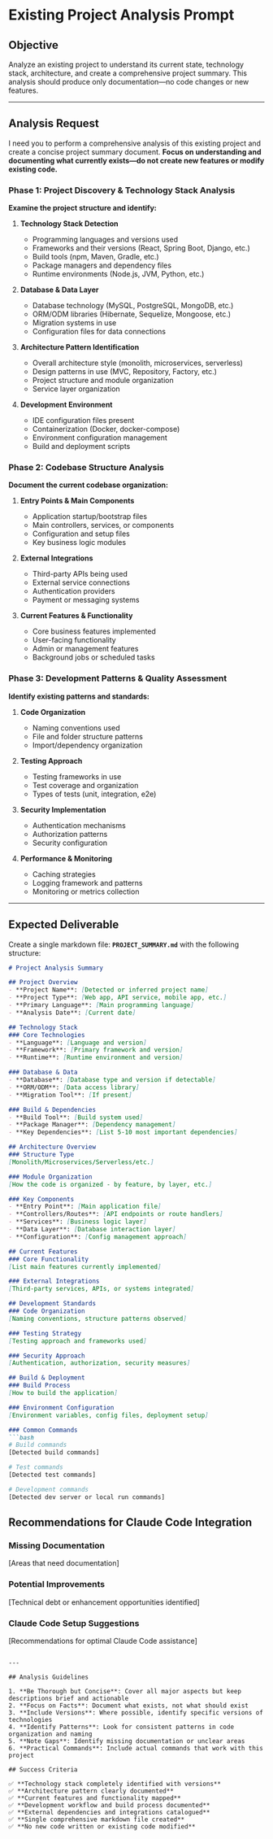 # Existing Project Analysis Prompt

## Objective
Analyze an existing project to understand its current state, technology stack, architecture, and create a comprehensive project summary. This analysis should produce only documentation—no code changes or new features.

---

## Analysis Request

I need you to perform a comprehensive analysis of this existing project and create a concise project summary document. **Focus on understanding and documenting what currently exists—do not create new features or modify existing code.**

### Phase 1: Project Discovery & Technology Stack Analysis

**Examine the project structure and identify:**

1. **Technology Stack Detection**
   - Programming languages and versions used
   - Frameworks and their versions (React, Spring Boot, Django, etc.)
   - Build tools (npm, Maven, Gradle, etc.)
   - Package managers and dependency files
   - Runtime environments (Node.js, JVM, Python, etc.)

2. **Database & Data Layer**
   - Database technology (MySQL, PostgreSQL, MongoDB, etc.)
   - ORM/ODM libraries (Hibernate, Sequelize, Mongoose, etc.)
   - Migration systems in use
   - Configuration files for data connections

3. **Architecture Pattern Identification**
   - Overall architecture style (monolith, microservices, serverless)
   - Design patterns in use (MVC, Repository, Factory, etc.)
   - Project structure and module organization
   - Service layer organization

4. **Development Environment**
   - IDE configuration files present
   - Containerization (Docker, docker-compose)
   - Environment configuration management
   - Build and deployment scripts

### Phase 2: Codebase Structure Analysis

**Document the current codebase organization:**

1. **Entry Points & Main Components**
   - Application startup/bootstrap files
   - Main controllers, services, or components
   - Configuration and setup files
   - Key business logic modules

2. **External Integrations**
   - Third-party APIs being used
   - External service connections
   - Authentication providers
   - Payment or messaging systems

3. **Current Features & Functionality**
   - Core business features implemented
   - User-facing functionality
   - Admin or management features
   - Background jobs or scheduled tasks

### Phase 3: Development Patterns & Quality Assessment

**Identify existing patterns and standards:**

1. **Code Organization**
   - Naming conventions used
   - File and folder structure patterns
   - Import/dependency organization

2. **Testing Approach**
   - Testing frameworks in use
   - Test coverage and organization
   - Types of tests (unit, integration, e2e)

3. **Security Implementation**
   - Authentication mechanisms
   - Authorization patterns
   - Security configuration

4. **Performance & Monitoring**
   - Caching strategies
   - Logging framework and patterns
   - Monitoring or metrics collection

---

## Expected Deliverable

Create a single markdown file: **`PROJECT_SUMMARY.md`** with the following structure:

```markdown
# Project Analysis Summary

## Project Overview
- **Project Name**: [Detected or inferred project name]
- **Project Type**: [Web app, API service, mobile app, etc.]
- **Primary Language**: [Main programming language]
- **Analysis Date**: [Current date]

## Technology Stack
### Core Technologies
- **Language**: [Language and version]
- **Framework**: [Primary framework and version]
- **Runtime**: [Runtime environment and version]

### Database & Data
- **Database**: [Database type and version if detectable]
- **ORM/ODM**: [Data access library]
- **Migration Tool**: [If present]

### Build & Dependencies
- **Build Tool**: [Build system used]
- **Package Manager**: [Dependency management]
- **Key Dependencies**: [List 5-10 most important dependencies]

## Architecture Overview
### Structure Type
[Monolith/Microservices/Serverless/etc.]

### Module Organization
[How the code is organized - by feature, by layer, etc.]

### Key Components
- **Entry Point**: [Main application file]
- **Controllers/Routes**: [API endpoints or route handlers]
- **Services**: [Business logic layer]
- **Data Layer**: [Database interaction layer]
- **Configuration**: [Config management approach]

## Current Features
### Core Functionality
[List main features currently implemented]

### External Integrations
[Third-party services, APIs, or systems integrated]

## Development Standards
### Code Organization
[Naming conventions, structure patterns observed]

### Testing Strategy
[Testing approach and frameworks used]

### Security Approach
[Authentication, authorization, security measures]

## Build & Deployment
### Build Process
[How to build the application]

### Environment Configuration
[Environment variables, config files, deployment setup]

### Common Commands
```bash
# Build commands
[Detected build commands]

# Test commands  
[Detected test commands]

# Development commands
[Detected dev server or local run commands]
```

## Recommendations for Claude Code Integration
### Missing Documentation
[Areas that need documentation]

### Potential Improvements
[Technical debt or enhancement opportunities identified]

### Claude Code Setup Suggestions
[Recommendations for optimal Claude Code assistance]
```

---

## Analysis Guidelines

1. **Be Thorough but Concise**: Cover all major aspects but keep descriptions brief and actionable
2. **Focus on Facts**: Document what exists, not what should exist
3. **Include Versions**: Where possible, identify specific versions of technologies
4. **Identify Patterns**: Look for consistent patterns in code organization and naming
5. **Note Gaps**: Identify missing documentation or unclear areas
6. **Practical Commands**: Include actual commands that work with this project

## Success Criteria

✅ **Technology stack completely identified with versions**  
✅ **Architecture pattern clearly documented**  
✅ **Current features and functionality mapped**  
✅ **Development workflow and build process documented**  
✅ **External dependencies and integrations catalogued**  
✅ **Single comprehensive markdown file created**  
✅ **No new code written or existing code modified**